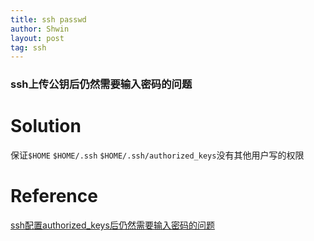 ```yaml
---
title: ssh passwd
author: Shwin
layout: post
tag: ssh
---
```


### ssh上传公钥后仍然需要输入密码的问题

# Solution

保证`$HOME` `$HOME/.ssh` `$HOME/.ssh/authorized_keys`没有其他用户写的权限

# Reference

[ssh配置authorized_keys后仍然需要输入密码的问题](http://www.cnblogs.com/snowbook/p/5671406.html)